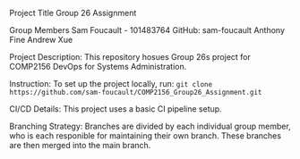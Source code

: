 Project Title
Group 26 Assignment

Group Members
Sam Foucault - 101483764 GitHub: sam-foucault
Anthony Fine
Andrew Xue

Project Description:
This repository hosues Group 26s project for COMP2156 DevOps for Systems Administration.

Instruction:
To set up the project locally, run:
`git clone https://github.com/sam-foucault/COMP2156_Group26_Assignment.git`

CI/CD Details:
This project uses a basic CI pipeline setup.

Branching Strategy:
Branches are divided by each individual group member, who is each responible for maintaining their own branch. These branches are then merged into the main branch.